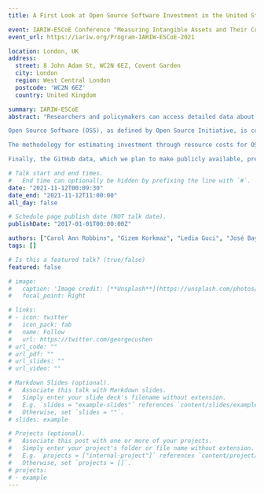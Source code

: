 ```yaml
---
title: A First Look at Open Source Software Investment in the United States and in Other Countries, 2009-2019

event: IARIW-ESCoE Conference "Measuring Intangible Assets and Their Contribution to Growth"
event_url: https://iariw.org/Program-IARIW-ESCoE-2021

location: London, UK
address:
  street: 8 John Adam St, WC2N 6EZ, Covent Garden
  city: London
  region: West Central London
  postcode: 'WC2N 6EZ'
  country: United Kingdom

summary: IARIW-ESCoE
abstract: "Researchers and policymakers can access detailed data about patents, designs, and research publications as output indicators of useful knowledge. However, as digitization of the tools of knowledge increases, this picture is increasingly incomplete. Digitization also provides the opportunity to gather data about other types of useful knowledge and knowledge assets. In this paper, we develop new measures of intangible capital. Specifically, we use GitHub repository data on software freely shared between 2009 and 2019 to develop time series estimates of annual nominal and real investment and real capital stocks for open source software (OSS) in the United States. We estimate investment in OSS by using a cost approach to produce measures comparable to other nonmarket intangible investment, such as capitalized R&D, entertainment, literary, and artistic originals, and own-account business software. Our estimates for OSS on GitHub in 2019 place the equivalent cost of OSS created by U.S. contributors (contributors with U.S. addresses) at over $300 billion with an equivalent cost of global OSS creation on GitHub over $500 billion (based on U.S. costs). The richness of the collected GitHub data enables further analyses, including the measurement of contributions in OSS by various economic sectors within the U.S. and countries and the study of structural features of international collaborations within the global OSS ecosystem.

Open Source Software (OSS), as defined by Open Source Initiative, is computer software with its source code shared with a license in which the copyright holder provides the rights to study, change, and distribute the software to anyone and for any purpose. OSS is developed, maintained, and extended both within and outside of the private sector, through the contribution of independent developers as well as people from universities, government research institutions, businesses, and nonprofits. Many OSS projects are hosted in free repositories, and information on contributors and development activity embedded in these repositories is publicly available. GitHub is the largest platform with over 50 million users and developers worldwide. We collect 7.8 million project repositories, containing metadata such as author, license, commits (approved code edits), and lines of code.

The methodology for estimating investment through resource costs for OSS development follows standard methodologies for accounting for nonmarket output based on the sum of all costs. We use lines of code as the input measure of effort to estimate the time spent on software development, accounting for project complexity. Wages and compensation are based on Bureau of Labor Statistics occupation-level data. Non-labor costs are estimated based on industry account ratios from the U.S. input-output tables. The capital stocks are created with the perpetual inventory method using computer software depreciation rates from the Bureau of Economic Analysis. The estimates presented in this paper extend previous work on the resource cost of creating open source software packages for the R and Python software languages.

Finally, the GitHub data, which we plan to make publicly available, presents a unique opportunity to conduct supplementary analyses around the development of open source software. Two important applications are presented in this paper. First, using the same resource cost approach, we examine the contribution of the government sector to OSS and present estimates of the amount of OSS shared by the U.S. federal government between 2009 and 2019. Second, we use OSS contributors’ locations to generate contributor networks and study structural features of international collaborations using social network analysis methods. We also identify key players in the OSS ecosystem using various network centrality metrics."

# Talk start and end times.
#   End time can optionally be hidden by prefixing the line with `#`.
date: "2021-11-12T00:09:30"
date_end: "2021-11-12T11:00:00"
all_day: false

# Schedule page publish date (NOT talk date).
publishDate: "2017-01-01T00:00:00Z"

authors: ["Carol Ann Robbins", "Gizem Korkmaz", "Ledia Guci", "José Bayoán Santiago Calderón", "Brandon Lee Kramer"]
tags: []

# Is this a featured talk? (true/false)
featured: false

# image:
#   caption: 'Image credit: [**Unsplash**](https://unsplash.com/photos/bzdhc5b3Bxs)'
#   focal_point: Right

# links:
# - icon: twitter
#   icon_pack: fab
#   name: Follow
#   url: https://twitter.com/georgecushen
# url_code: ""
# url_pdf: ""
# url_slides: ""
# url_video: ""

# Markdown Slides (optional).
#   Associate this talk with Markdown slides.
#   Simply enter your slide deck's filename without extension.
#   E.g. `slides = "example-slides"` references `content/slides/example-slides.md`.
#   Otherwise, set `slides = ""`.
# slides: example

# Projects (optional).
#   Associate this post with one or more of your projects.
#   Simply enter your project's folder or file name without extension.
#   E.g. `projects = ["internal-project"]` references `content/project/deep-learning/index.md`.
#   Otherwise, set `projects = []`.
# projects:
# - example
---
```

